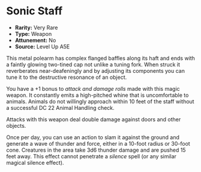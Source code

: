 
# Sonic Staff

* **Rarity:** Very Rare
* **Type:** Weapon
* **Attunement:** No
* **Source:** Level Up A5E


This metal polearm has complex flanged baffles along its haft and ends with a faintly glowing two-tined cap not unlike a tuning fork. When struck it reverberates near-deafeningly and by adjusting its components you can tune it to the destructive resonance of an object.

You have a +1 bonus to _attack and damage rolls_  made with this magic weapon. It constantly emits a high-pitched whine that is uncomfortable to animals. Animals do not willingly approach within 10 feet of the staff without a successful DC 22 Animal Handling check. 

Attacks with this weapon deal double damage against doors and other objects.

Once per day, you can use an action to slam it against the ground and generate a wave of thunder and force, either in a 10-foot radius or 30-foot cone. Creatures in the area take 3d6 thunder damage and are pushed 15 feet away. This effect cannot penetrate a _silence_ spell (or any similar magical silence effect).
